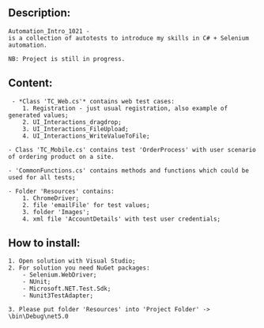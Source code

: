 ## Description:
	Automation_Intro_1021 - 
	is a collection of autotests to introduce my skills in C# + Selenium automation.
	
	NB: Project is still in progress.

## Content:
	 - *Class 'TC_Web.cs'* contains web test cases:
		1. Registration - just usual registration, also example of generated values;
		2. UI_Interactions_dragdrop;
		3. UI_Interactions_FileUpload;
		4. UI_Interactions_WriteValueToFile;

	- Class 'TC_Mobile.cs' contains test 'OrderProcess' with user scenario of ordering product on a site.

	- 'CommonFunctions.cs' contains methods and functions which could be used for all tests;

	- Folder 'Resources' contains:
		1. ChromeDriver;
		2. file 'emailFile' for test values;
		3. folder 'Images';
		4. xml file 'AccountDetails' with test user credentials;
		

## How to install:
	1. Open solution with Visual Studio;
	2. For solution you need NuGet packages:
		- Selenium.WebDriver;
		- NUnit;
		- Microsoft.NET.Test.Sdk;
		- Nunit3TestAdapter;	

	3. Please put folder 'Resources' into 'Project Folder' -> \bin\Debug\net5.0